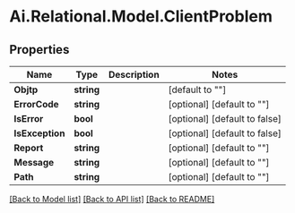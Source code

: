 
# Ai.Relational.Model.ClientProblem

## Properties

Name | Type | Description | Notes
------------ | ------------- | ------------- | -------------
**Objtp** | **string** |  | [default to ""]
**ErrorCode** | **string** |  | [optional] [default to ""]
**IsError** | **bool** |  | [optional] [default to false]
**IsException** | **bool** |  | [optional] [default to false]
**Report** | **string** |  | [optional] [default to ""]
**Message** | **string** |  | [optional] [default to ""]
**Path** | **string** |  | [optional] [default to ""]

[[Back to Model list]](../README.md#documentation-for-models)
[[Back to API list]](../README.md#documentation-for-api-endpoints)
[[Back to README]](../README.md)

